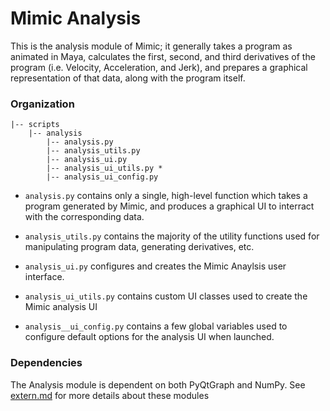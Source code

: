 # Mimic Analysis

This is the analysis module of Mimic; it generally takes a program as animated in Maya, calculates the first, second, and third derivatives of the program (i.e. Velocity, Acceleration, and Jerk), and prepares a graphical representation of that data, along with the program itself.


### Organization

```
|-- scripts
    |-- analysis
        |-- analysis.py
        |-- analysis_utils.py
        |-- analysis_ui.py
        |-- analysis_ui_utils.py *
        |-- analysis_ui_config.py
```

- `analysis.py`
  contains only a single, high-level function which takes a program generated
  by Mimic, and produces a graphical UI to interract with the corresponding data.
  
- `analysis_utils.py`
  contains the majority of the utility functions used for manipulating program
  data, generating derivatives, etc.

- `analysis_ui.py`
  configures and creates the Mimic Anaylsis user interface.

- `analysis_ui_utils.py`
  contains custom UI classes used to create the Mimic analysis UI

- `analysis__ui_config.py`
  contains a few global variables used to configure default options for the 
  analysis UI when launched.


### Dependencies

The Analysis module is dependent on both PyQtGraph and NumPy.
See [extern.md](mimic/scripts/extern.md) for more details about these modules

#